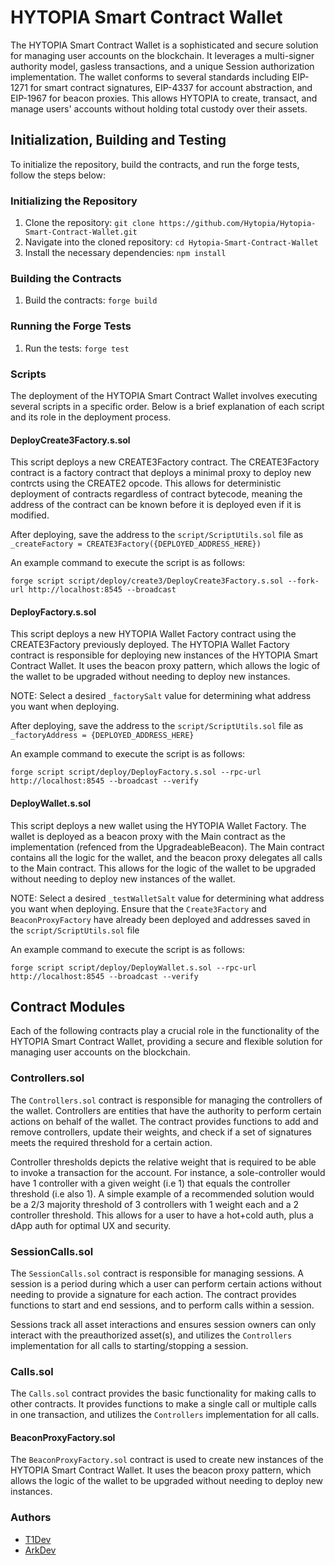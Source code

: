 # HYTOPIA Smart Contract Wallet

The HYTOPIA Smart Contract Wallet is a sophisticated and secure solution for managing user accounts on the blockchain. It leverages a multi-signer authority model, gasless transactions, and a unique Session authorization implementation. The wallet conforms to several standards including EIP-1271 for smart contract signatures, EIP-4337 for account abstraction, and EIP-1967 for beacon proxies. This allows HYTOPIA to create, transact, and manage users' accounts without holding total custody over their assets.

## Initialization, Building and Testing

To initialize the repository, build the contracts, and run the forge tests, follow the steps below:

### Initializing the Repository

1. Clone the repository: `git clone https://github.com/Hytopia/Hytopia-Smart-Contract-Wallet.git`
2. Navigate into the cloned repository: `cd Hytopia-Smart-Contract-Wallet`
3. Install the necessary dependencies: `npm install`

### Building the Contracts

1. Build the contracts: `forge build`

### Running the Forge Tests

1. Run the tests: `forge test`

### Scripts

The deployment of the HYTOPIA Smart Contract Wallet involves executing several scripts in a specific order. Below is a brief explanation of each script and its role in the deployment process.

#### DeployCreate3Factory.s.sol

This script deploys a new CREATE3Factory contract. The CREATE3Factory contract is a factory contract that deploys a minimal proxy to deploy new contrcts using the CREATE2 opcode. This allows for deterministic deployment of contracts regardless of contract bytecode, meaning the address of the contract can be known before it is deployed even if it is modified.

After deploying, save the address to the `script/ScriptUtils.sol` file as `_createFactory = CREATE3Factory({DEPLOYED_ADDRESS_HERE})`

An example command to execute the script is as follows:
```
forge script script/deploy/create3/DeployCreate3Factory.s.sol --fork-url http://localhost:8545 --broadcast
```

#### DeployFactory.s.sol

This script deploys a new HYTOPIA Wallet Factory contract using the CREATE3Factory previously deployed. The HYTOPIA Wallet Factory contract is responsible for deploying new instances of the HYTOPIA Smart Contract Wallet. It uses the beacon proxy pattern, which allows the logic of the wallet to be upgraded without needing to deploy new instances.

NOTE: Select a desired `_factorySalt` value for determining what address you want when deploying.

After deploying, save the address to the `script/ScriptUtils.sol` file as `_factoryAddress = {DEPLOYED_ADDRESS_HERE}`

An example command to execute the script is as follows:
```
forge script script/deploy/DeployFactory.s.sol --rpc-url http://localhost:8545 --broadcast --verify
```

#### DeployWallet.s.sol

This script deploys a new wallet using the HYTOPIA Wallet Factory. The wallet is deployed as a beacon proxy with the Main contract as the implementation (refenced from the UpgradeableBeacon). The Main contract contains all the logic for the wallet, and the beacon proxy delegates all calls to the Main contract. This allows for the logic of the wallet to be upgraded without needing to deploy new instances of the wallet.

NOTE: Select a desired `_testWalletSalt` value for determining what address you want when deploying. Ensure that the `Create3Factory` and `BeaconProxyFactory` have already been deployed and addresses saved in the `script/ScriptUtils.sol` file

An example command to execute the script is as follows:
```
forge script script/deploy/DeployWallet.s.sol --rpc-url http://localhost:8545 --broadcast --verify
```

## Contract Modules

Each of the following contracts play a crucial role in the functionality of the HYTOPIA Smart Contract Wallet, providing a secure and flexible solution for managing user accounts on the blockchain.

### Controllers.sol

The `Controllers.sol` contract is responsible for managing the controllers of the wallet. Controllers are entities that have the authority to perform certain actions on behalf of the wallet. The contract provides functions to add and remove controllers, update their weights, and check if a set of signatures meets the required threshold for a certain action.

Controller thresholds depicts the relative weight that is required to be able to invoke a transaction for the account. For instance, a sole-controller would have 1 controller with a given weight (i.e 1) that equals the controller threshold (i.e also 1). A simple example of a recommended solution would be a 2/3 majority threshold of 3 controllers with 1 weight each and a 2 controller threshold. This allows for a user to have a hot+cold auth, plus a dApp auth for optimal UX and security.

### SessionCalls.sol

The `SessionCalls.sol` contract is responsible for managing sessions. A session is a period during which a user can perform certain actions without needing to provide a signature for each action. The contract provides functions to start and end sessions, and to perform calls within a session.

Sessions track all asset interactions and ensures session owners can only interact with the preauthorized asset(s), and utilizes the `Controllers` implementation for all calls to starting/stopping a session.

### Calls.sol

The `Calls.sol` contract provides the basic functionality for making calls to other contracts. It provides functions to make a single call or multiple calls in one transaction, and utilizes the `Controllers` implementation for all calls.

#### BeaconProxyFactory.sol

The `BeaconProxyFactory.sol` contract is used to create new instances of the HYTOPIA Smart Contract Wallet. It uses the beacon proxy pattern, which allows the logic of the wallet to be upgraded without needing to deploy new instances.

### Authors

- [T1Dev](https://twitter.com/pr0zy)
- [ArkDev](https://twitter.com/iamarkdev)
